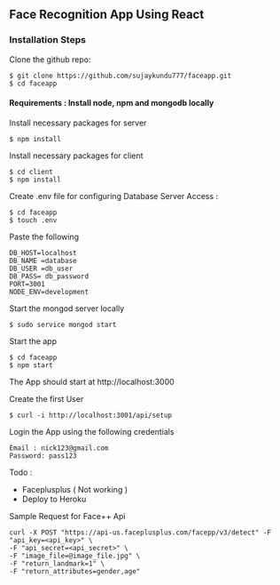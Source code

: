 ## Face Recognition App Using React

### Installation Steps 

Clone the github repo: 

```
$ git clone https://github.com/sujaykundu777/faceapp.git
$ cd faceapp
```

#### Requirements : Install node, npm and mongodb locally

Install necessary packages for server 

```
$ npm install 
```

Install necessary packages for client 

```
$ cd client 
$ npm install 
```

Create .env file for configuring Database Server Access :

```
$ cd faceapp
$ touch .env
```
Paste the following 

```
DB_HOST=localhost 
DB_NAME =database
DB_USER =db_user 
DB_PASS= db_password
PORT=3001
NODE_ENV=development
```

Start the mongod server locally  

```
$ sudo service mongod start
```

Start the app 

```
$ cd faceapp
$ npm start 
```
The App should start at http://localhost:3000 

Create the first User 

```
$ curl -i http://localhost:3001/api/setup
```

Login the App using the following credentials 
```
Email : nick123@gmail.com
Password: pass123
``` 


Todo : 
 - Faceplusplus ( Not working )
 - Deploy to Heroku 

Sample Request for Face++  Api 

```
curl -X POST "https://api-us.faceplusplus.com/facepp/v3/detect" -F "api_key=<api_key>" \
-F "api_secret=<api_secret>" \
-F "image_file=@image_file.jpg" \
-F "return_landmark=1" \
-F "return_attributes=gender,age"
```








